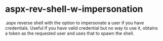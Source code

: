 # aspx-rev-shell-w-impersonation
.aspx reverse shell with the option to impersonate a user if you have credentials. Useful if you have valid credential but no way to use it, obtains a token as the requested user and uses that to spawn the shell. 

